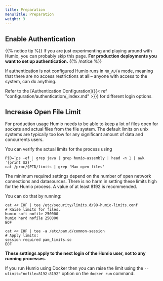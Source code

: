 ```yaml
---
title: Preparation
menuTitle: Preparation
weight: 3
---
```


## Enable Authentication

{{% notice tip %}}
If you are just experimenting and playing around with Humio, you can probably
skip this page. **For production deployments you want to set up authentication.**
{{% /notice %}}

If authentication is not configured Humio runs in `NO_AUTH` mode, meaning that there
are no access restrictions at all – anyone with access to the system, can do
anything.

Refer to the [Authentication Configuration]({{< ref "configuration/authentication/_index.md" >}}) for different login options.


## Increase Open File Limit

For production usage Humio needs to be able to keep a lot of files open for sockets and actual files from the file system. The default limits
on unix systems are typically too low for any significant amount of data and concurrents users.

You can verify the actual limits for the process using

```shell
PID=`ps -ef | grep java | grep humio-assembly | head -n 1 | awk '{print $2}'`
cat /proc/$PID/limits | grep 'Max open files'
```

The minimum required settings depend on the number of open network connections and datasources.
There is no harm in setting these limits high for the Humio process. A value of at least 8192 is recommended.

You can do that by running:

```shell
cat << EOF | tee /etc/security/limits.d/99-humio-limits.conf
# Raise limits for files.
humio soft nofile 250000
humio hard nofile 250000
EOF

cat << EOF | tee -a /etc/pam.d/common-session
# Apply limits:
session required pam_limits.so
EOF
```

**These settings apply to the next login of the Humio user, not to any running processes.**

If you run Humio using Docker then you can raise the limit using the `--ulimit="nofile=8192:8192"` option on the `docker run` command.
